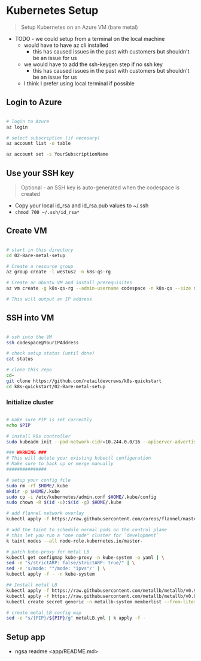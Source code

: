 # Kubernetes Setup

> Setup Kubernetes on an Azure VM (bare metal)

- TODO - we could setup from a terminal on the local machine
  - would have to have az cli installed
    - this has caused issues in the past with customers but shouldn't be an issue for us
  - we would have to add the ssh-keygen step if no ssh key
    - this has caused issues in the past with customers but shouldn't be an issue for us
  - I think I prefer using local terminal if possible

## Login to Azure

```bash

# login to Azure
az login

# select subscription (if necesary)
az account list -o table

az account set -s YourSubscriptionName

```

## Use your SSH key

> Optional - an SSH key is auto-generated when the codespace is created

- Copy your local id_rsa and id_rsa.pub values to ~/.ssh
- `chmod 700 ~/.ssh/id_rsa*`

## Create VM

```bash

# start in this directory
cd 02-Bare-metal-setup

# Create a resource group
az group create -l westus2 -n k8s-qs-rg

# Create an Ubuntu VM and install prerequisites
az vm create -g k8s-qs-rg --admin-username codespace -n k8s-qs --size standard_d2s_v3 --nsg-rule SSH --image Canonical:UbuntuServer:18.04-LTS:latest --os-disk-size-gb 128 --custom-data startup.sh --query publicIpAddress -o tsv

# This will output an IP address

```

## SSH into VM

```bash

# ssh into the VM
ssh codespace@YourIPAddress

# check setup status (until done)
cat status

# clone this repo
cd~
git clone https://github.com/retaildevcrews/k8s-quickstart
cd k8s-quickstart/02-Bare-metal-setup

```

### Initialize cluster

```bash

# make sure PIP is set correctly
echo $PIP

# install k8s controller
sudo kubeadm init --pod-network-cidr=10.244.0.0/16 --apiserver-advertise-address $PIP

### WARNING ###
# This will delete your existing kubectl configuration
# Make sure to back up or merge manually
###############

# setup your config file
sudo rm -rf $HOME/.kube
mkdir -p $HOME/.kube
sudo cp -i /etc/kubernetes/admin.conf $HOME/.kube/config
sudo chown -R $(id -u):$(id -g) $HOME/.kube

# add flannel network overlay
kubectl apply -f https://raw.githubusercontent.com/coreos/flannel/master/Documentation/kube-flannel.yml --namespace=kube-system

# add the taint to schedule normal pods on the control plane
# this let you run a "one node" cluster for `development`
k taint nodes --all node-role.kubernetes.io/master-

# patch kube-proxy for metal LB
kubectl get configmap kube-proxy -n kube-system -o yaml | \
sed -e "s/strictARP: false/strictARP: true/" | \
sed -e 's/mode: ""/mode: "ipvs"/' | \
kubectl apply -f - -n kube-system

## Install metal LB
kubectl apply -f https://raw.githubusercontent.com/metallb/metallb/v0.9.4/manifests/namespace.yaml
kubectl apply -f https://raw.githubusercontent.com/metallb/metallb/v0.9.4/manifests/metallb.yaml
kubectl create secret generic -n metallb-system memberlist --from-literal=secretkey="$(openssl rand -base64 128)"

# create metal LB config map
sed -e "s/{PIP}/${PIP}/g" metalLB.yml | k apply -f -

```

## Setup app

- ngsa readme <app/README.md>

